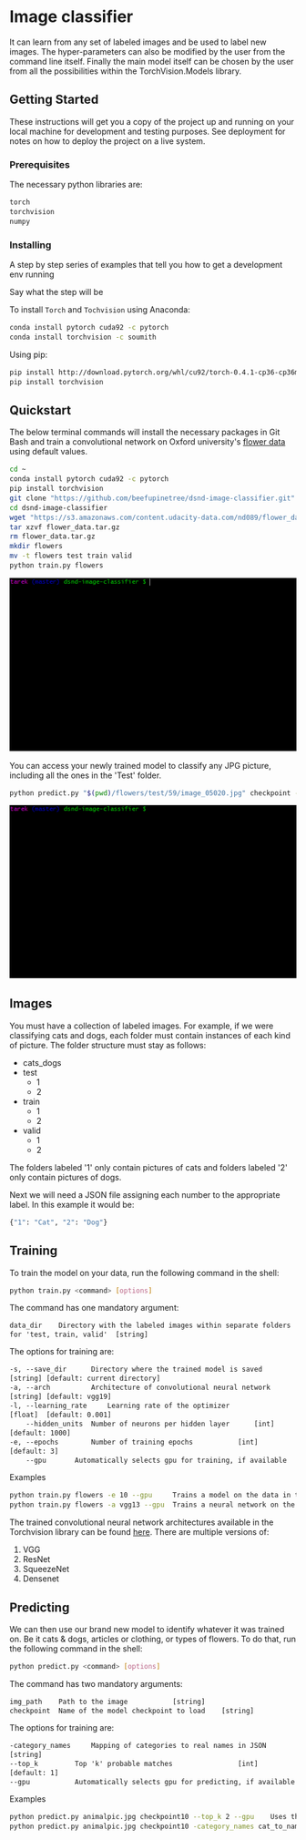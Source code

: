 # Image classifier

It can learn from any set of labeled images and be used to label new images. The hyper-parameters can also be modified by the user from the command line itself. Finally the main model itself can be chosen by the user from all the possibilities within the TorchVision.Models library.

## Getting Started

These instructions will get you a copy of the project up and running on your local machine for development and testing purposes. See deployment for notes on how to deploy the project on a live system.

### Prerequisites

The necessary python libraries are:

```python
torch
torchvision
numpy
```
### Installing

A step by step series of examples that tell you how to get a development env running

Say what the step will be

To install `Torch` and `Tochvision` using Anaconda:
```bash
conda install pytorch cuda92 -c pytorch
conda install torchvision -c soumith
```
Using pip:

```bash
pip install http://download.pytorch.org/whl/cu92/torch-0.4.1-cp36-cp36m-win_amd64.whl
pip install torchvision
```
## Quickstart
The below terminal commands will install the necessary packages in Git Bash and train a convolutional network on Oxford university's [flower data](http://www.robots.ox.ac.uk/~vgg/data/flowers/102/index.html) using default values.
```bash
cd ~
conda install pytorch cuda92 -c pytorch
pip install torchvision
git clone "https://github.com/beefupinetree/dsnd-image-classifier.git"
cd dsnd-image-classifier
wget "https://s3.amazonaws.com/content.udacity-data.com/nd089/flower_data.tar.gz"
tar xzvf flower_data.tar.gz
rm flower_data.tar.gz
mkdir flowers
mv -t flowers test train valid
python train.py flowers
```

<p align="center"><img src="/img/train.gif?raw=true"/></p>

You can access your newly trained model to classify any JPG picture, including all the ones in the 'Test' folder.
```bash
python predict.py "$(pwd)/flowers/test/59/image_05020.jpg" checkpoint --top_k 5 --gpu
```
<p align="center"><img src="/img/predict.gif?raw=true"/></p>

## Images

You must have a collection of labeled images. For example, if we were classifying cats and dogs, each folder must contain instances of each kind of picture. The folder structure must stay as follows:
* cats_dogs
 * test
  	* 1
  	* 2
 * train
  	* 1
  	* 2
 * valid
  	* 1
	* 2

The folders labeled '1' only contain pictures of cats and folders labeled '2' only contain pictures of dogs.

Next we will need a JSON file assigning each number to the appropriate label. In this example it would be:
```python
{"1": "Cat", "2": "Dog"}
```
## Training
To train the model on your data, run the following command in the shell:

```bash
python train.py <command> [options]
```

The command has one mandatory argument:

```
data_dir	Directory with the labeled images within separate folders for 'test, train, valid'	[string]
```

The options for training are:

```
-s, --save_dir  	Directory where the trained model is saved	[string] [default: current directory]
-a, --arch  		Architecture of convolutional neural network	[string] [default: vgg19]
-l, --learning_rate 	Learning rate of the optimizer			[float]	 [default: 0.001]
	--hidden_units	Number of neurons per hidden layer		[int]	 [default: 1000]
-e, --epochs		Number of training epochs			[int]	 [default: 3]
	--gpu		Automatically selects gpu for training, if available
```

Examples

```bash
python train.py flowers -e 10 --gpu		Trains a model on the data in the flowers directory by using the GPU and training the model for 10 epochs.
python train.py flowers -a vgg13 --gpu	Trains a neural network on the GPU with a VGG13 architecture
```

The trained convolutional neural network architectures available in the Torchvision library can be found [here](https://pytorch.org/docs/0.3.0/torchvision/models.html). There are multiple versions of:

1. VGG
2. ResNet
3. SqueezeNet
4. Densenet

## Predicting

We can then use our brand new model to identify whatever it was trained on. Be it cats & dogs, articles or clothing, or types of flowers. To do that, run the following command in the shell:

```bash
python predict.py <command> [options]
```

The command has two mandatory arguments:

```
img_path	Path to the image			[string]
checkpoint	Name of the model checkpoint to load	[string]
```

The options for training are:
```
-category_names 	Mapping of categories to real names in JSON		[string]
--top_k  		Top 'k' probable matches				[int] [default: 1]
--gpu			Automatically selects gpu for predicting, if available
```

Examples

```bash
python predict.py animalpic.jpg checkpoint10 --top_k 2 --gpu	Uses the saved model in 'checkpoint10' to predict whether 'animalpic' is a picture of a cat or a dog
python predict.py animalpic.jpg checkpoint10 -category_names cat_to_name.json --gpu	Same thing as above, only this one outputs the names of the categories instead of their number. So we will see 'Cat' and 'Dog' instead of '1' and '2'
```
